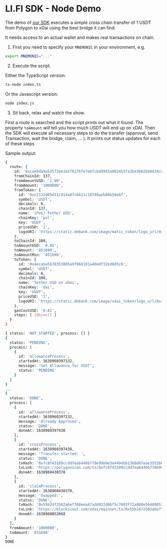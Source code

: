 # LI.FI SDK - Node Demo

The demo of [our SDK](https://github.com/lifinance/sdk) executes a simple cross chain transfer of 1 USDT from Polygon to xDai using the best bridge it can find.

It needs access to an actual wallet and makes real transactions on chain.

1. First you need to specify your `MNEMONIC` in your environment, e.g.

```bash
export MNEMONIC="..."
```

2. Execute the script.

Either the TypeScript version:

```bash
ts-node index.ts
```

Or the Javascript version:

```bash
node index.js
```

3. Sit back, relax and watch the show.

First a route is searched and the script prints out what it found. The property `toAmount` will tell you how much USDT will end up on xDAI.
Then the SDK will execute all necessary steps to do the transfer (approval, send Transaction, wait the bridge, claim, ... ). It prints out status updates for each of these steps

Sample output:

```bash
{
  route: {
    id: '0xcae9da9a53573ee1b5f81f6fe7ebfcb49945a082455fa2be3662b44434cd156b',
    fromChainId: 137,
    fromAmountUSD: '1.00',
    fromAmount: '1000000',
    fromToken: {
      id: '0xc2132d05d31c914a87c6611c10748aeb04b58e8f',
      symbol: 'USDT',
      decimals: 6,
      chainId: 137,
      name: '(PoS) Tether USD',
      chainKey: 'pol',
      key: 'USDT',
      priceUSD: '1',
      logoURI: 'https://static.debank.com/image/matic_token/logo_url/0xc2132d05d31c914a87c6611c10748aeb04b58e8f/66eadee7b7bb16b75e02b570ab8d5c01.png'
    },
    toChainId: 100,
    toAmountUSD: '0.85',
    toAmount: '851698',
    toAmountMin: '851698',
    toToken: {
      id: '0x4ecaba5870353805a9f068101a40e0f32ed605c6',
      symbol: 'USDT',
      decimals: 6,
      chainId: 100,
      name: 'Tether USD on xDai',
      chainKey: 'dai',
      key: 'USDT',
      priceUSD: '1',
      logoURI: 'https://static.debank.com/image/xdai_token/logo_url/0x4ecaba5870353805a9f068101a40e0f32ed605c6/66eadee7b7bb16b75e02b570ab8d5c01.png'
    },
    gasCostUSD: '0.01',
    steps: [ [Object] ]
  }
}

{ status: 'NOT_STARTED', process: [] }
{
  status: 'PENDING',
  process: [
    {
      id: 'allowanceProcess',
      startedAt: 1638960397132,
      message: 'Set Allowance for USDT',
      status: 'PENDING'
    }
  ]
}
...
{
  status: 'DONE',
  process: [
    {
      id: 'allowanceProcess',
      startedAt: 1638960397132,
      message: 'Already Approved',
      status: 'DONE',
      doneAt: 1638960397438
    },
    {
      id: 'crossProcess',
      startedAt: 1638960397438,
      message: 'Transfer started: ',
      status: 'DONE',
      txHash: '0xfc8f43109ccdd7ea6446b770e99b0e3e449ebb13b0d07aae3553bb10994ac24d',
      txLink: 'https://polygonscan.com/tx/0xfc8f43109ccdd7ea6446b770e99b0e3e449ebb13b0d07aae3553bb10994ac24d',
      doneAt: 1638960430378
    },
    {
      id: 'claimProcess',
      startedAt: 1638960430378,
      message: 'Swapped:',
      status: 'DONE',
      txHash: '0x55b2472502a6e7768eea47add832d06f5c7083ff2a808e5648985197bd84ed04',
      txLink: 'https://blockscout.com/xdai/mainnet/tx/0x55b2472502a6e7768eea47add832d06f5c7083ff2a808e5648985197bd84ed04',
      doneAt: 1638960852668
    }
  ],
  fromAmount: '1000000',
  toAmount: '851698'
}
DONE
```
